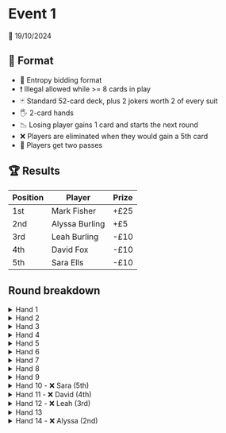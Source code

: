 # Event 1

📆 19/10/2024

## 📃 Format

- 💬 Entropy bidding format
- ❗ Illegal allowed while >= 8 cards in play
- 🃏 Standard 52-card deck, plus 2 jokers worth 2 of every suit
- 🖐️ 2-card hands
- 📉 Losing player gains 1 card and starts the next round
- ❌ Players are eliminated when they would gain a 5th card
- 🔁 Players get two passes

## 🏆 Results

| Position | Player         | Prize |
|----------|----------------|-------|
| 1st      | Mark Fisher    | +£25  |
| 2nd      | Alyssa Burling | +£5   |
| 3rd      | Leah Burling   | -£10  |
| 4th      | David Fox      | -£10  |
| 5th      | Sara Ells      | -£10  |

## Round breakdown

<details>
<summary>Hand 1</summary>

| Player | Passes | Hand    | Bid 1     |
|--------|--------|---------|-----------|
| David  | 2      | J♣️ T♦️ | 3♠️       |
| Sara   | 2      | K♣️ 9♣️ | 4♣️       |
| Mark   | 2      | A♣️ 9♥️ | 4♥️       |
| Alyssa | 2      | A♥️ 2♦️ | 4♠️       |
| Leah   | 2      | 9♠️ 5♥️ | Illegal ❌ |
</details>

<details>
<summary>Hand 2</summary>

| Player | Passes | Hand        | Bid 1 | Bid 2       |
|--------|--------|-------------|-------|-------------|
| Leah   | 2      | A♣️ 4♠️ 2♦️ | 3♣️   | 4♠️         |
| David  | 2      | Jo K♦️      | 3♦️   | 5♦️         |
| Sara   | 2      | 9♦️ T♦️     | 3♥️   | 6♦️         |
| Mark   | 2      | K♠️ J♣️     | 3♠️   | Challenge ❌ |
| Alyssa | 2      | 5♠️ 5♥️     | 4♥️   |             |
</details>

<details>
<summary>Hand 3</summary>

| Player | Passes | Hand        | Bid 1       |
|--------|--------|-------------|-------------|
| Mark   | 2      | Jo A♦️ 8♥️  | 3♠️         |
| Alyssa | 2      | 4♠️ 4♥️     | 4♠️         |
| Leah   | 2      | 7♥️ 2♥️ 3♣️ | 5♥️         |
| David  | 2      | 7♦️ 5♣️     | Challenge ❌ |
| Sara   | 2      | 9♥️ 5♥️     |             |
</details>

<details>
<summary>Hand 4</summary>

| Player | Passes | Hand        | Bid 1 | Bid 2       |
|--------|--------|-------------|-------|-------------|
| David  | 2      | K♠️ 9♠️ 9♣️ | 4♠️   | Pass        |
| Sara   | 2      | K♥️ 5♦️     | 5♦️   | Challenge ❌ |
| Mark   | 2      | T♠️ 6♥️ 5♥️ | 5♥️   |             |
| Alyssa | 2      | 9♥️ 4♦️     | 5♠️   |             |
| Leah   | 2      | Jo A♦️ 3♦️  | 7♦️   |             |
</details>

<details>
<summary>Hand 5</summary>

| Player | Passes | Hand        | Bid 1       |
|--------|--------|-------------|-------------|
| Sara   | 2      | T♠️ 8♠️ Q♣️ | 4♠️         |
| Mark   | 2      | T♥️ K♣️ 2♣️ | 5♠️         |
| Alyssa | 2      | 9♠️ 6♥️     | 6♥️         |
| Leah   | 2      | 7♠️ 2♠️ 5♦️ | 6♠️         |
| David  | 1      | K♠️ 8♥️ 3♣️ | Challenge ❌ |
</details>

<details>
<summary>Hand 6</summary>

A successful self-challenge means no cards are gained after this hand.

| Player | Passes | Hand            | Bid 1 | Bid 2     |
|--------|--------|-----------------|-------|-----------|
| David  | 1      | 4♠️ 8♥️ 6♥️ T♣️ | 5♥️   | Pass      |
| Sara   | 2      | K♠️ 6♠️ 2♥️     | 5♠️   | Pass      |
| Mark   | 2      | A♥️ K♥️ 6♦️     | 6♥️   | Pass      |
| Alyssa | 2      | J♠️ 3♣️         | 6♠️   | Challenge |
| Leah   | 2      | T♥️ 8♦️ 4♦️     | Pass  |           |
</details>

<details>
<summary>Hand 7</summary>

| Player | Passes | Hand            | Bid 1 | Bid 2   |
|--------|--------|-----------------|-------|---------|
| Alyssa | 2      | 9♥️ 7♣️         | 4♦️   | Pass    |
| Leah   | 1      | Jo 5♠️ 2♥️      | 4♠️   | 7♠️ ❌   |
| David  | 0      | Q♠️ 3♠️ 6♥️ 3♦️ | 5♠️   | Illegal |
| Sara   | 1      | J♥️ K♦️ J♦️     | 6♦️   |         |
| Mark   | 1      | A♠️ 5♣️ 2♣️     | 6♠️   |         |
</details>

<details>
<summary>Hand 8</summary>

| Player | Passes | Hand            | Bid 1 | Bid 2     |
|--------|--------|-----------------|-------|-----------|
| Leah   | 1      | 5♥️ 8♦️ 4♦️ J♣️ | 4♦️   | Challenge |
| David  | 0      | J♠️ K♥️ 4♥️ 9♦️ | 6♥️   |           |
| Sara   | 1      | 9♠️ 6♠️ 3♦️     | 6♠️   |           |
| Mark   | 1      | 4♠️ 2♥️ 9♣️     | Pass  |           |
| Alyssa | 1      | 8♥️ T♣️         | 7♥️ ❌ |           |
</details>

<details>
<summary>Hand 9</summary>

| Player | Passes | Hand            | Bid 1       |
|--------|--------|-----------------|-------------|
| Alyssa | 1      | T♠️ 5♠️ 7♣️     | 5♠️         |
| Leah   | 1      | K♠️ 8♠️ 6♦️ 3♦️ | 6♠️         |
| David  | 0      | Jo A♠️ 7♠️ A♦️  | 7♠️         |
| Sara   | 1      | 7♦️ K♣️ J♣️     | Challenge ❌ |
| Mark   | 0      | 2♠️ 3♥️ 2♣️     |             |
</details>

<details>
<summary>Hand 10 - ❌ Sara (5th)</summary>

| Player | Passes | Hand            | Bid 1 | Bid 2     |
|--------|--------|-----------------|-------|-----------|
| Sara   | 1      | 2♠️ K♥️ 4♣️ 3♣️ | 4♠️   | 8♣️ ❌     |
| Mark   | 0      | J♠️ 5♠️ 8♥️     | 5♠️   | Challenge |
| Alyssa | 1      | 9♠️ Q♥️ 6♥️     | 6♥️   |           |
| Leah   | 1      | Jo T♠️ J♦️ Q♣️  | 6♠️   |           |
| David  | 0      | J♥️ 4♥️ T♦️ A♣️ | 7♥️   |           |
</details>

<details>
<summary>Hand 11 - ❌ David (4th)</summary>

| Player | Passes | Hand            | Bid 1 | Bid 2       |
|--------|--------|-----------------|-------|-------------|
| Mark   | 0      | Jo 2♠️ 6♥️      | 2♥️   | 6♠️         |
| Alyssa | 1      | 6♠️ A♥️ 7♣️     | 4♠️   | Pass        |
| Leah   | 1      | T♠️ 9♠️ Q♥️ 8♥️ | 5♥️   | Pass        |
| David  | 0      | 5♠️ K♥️ Q♦️ 9♣️ | 5♠️   | Challenge ❌ |
</details>

<details>
<summary>Hand 12 - ❌ Leah (3rd)</summary>

| Player | Hand            | Bid 1       |
|--------|-----------------|-------------|
| Mark   | K♥️ 2♥️ 9♣️     | 2♥️         |
| Alyssa | K♠️ 5♠️ J♦️     | 3♠️         |
| Leah   | 6♠️ 7♥️ Q♦️ J♣️ | Challenge ❌ |
</details>

<details>
<summary>Hand 13</summary>

| Player | Hand        | Bid 1 | Bid 2       |
|--------|-------------|-------|-------------|
| Mark   | 6♠️ A♣️ J♣️ | 2♥️   | 3♣️         |
| Alyssa | 4♠️ J♥️ 6♦️ | 2♠️   | Challenge ❌ |
</details>

<details>
<summary>Hand 14 - ❌ Alyssa (2nd)</summary>

| Player | Hand            | Bid 1 | Bid 2 | Bid 3       |
|--------|-----------------|-------|-------|-------------|
| Alyssa | 6♠️ 2♠️ J♦️ 6♦️ | 2♥️   | 3♠️   | Challenge ❌ |
| Mark   | 5♠️ 4♠️ A♦️     | 2♠️   | 4♠️   |             |
</details>